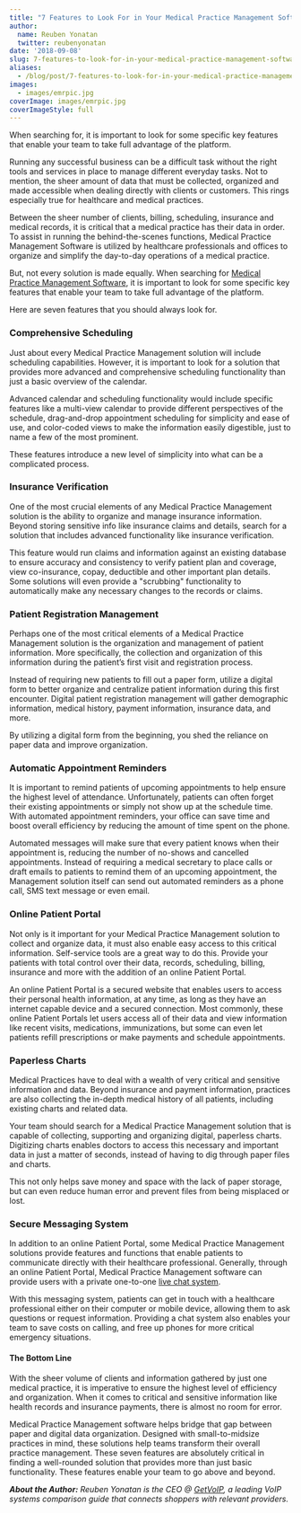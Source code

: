```yaml
---
title: "7 Features to Look For in Your Medical Practice Management Software"
author:
  name: Reuben Yonatan
  twitter: reubenyonatan
date: '2018-09-08'
slug: 7-features-to-look-for-in-your-medical-practice-management-software
aliases:
  - /blog/post/7-features-to-look-for-in-your-medical-practice-management-software
images:
  - images/emrpic.jpg
coverImage: images/emrpic.jpg
coverImageStyle: full
---
```

When searching for, it is important to look for some specific key features that enable your team to take full advantage of the platform.
<!--more-->

Running any successful business can be a difficult task without the right tools and services in place to manage different everyday tasks. Not to mention, the sheer amount of data that must be collected, organized and made accessible when dealing directly with clients or customers. This rings especially true for healthcare and medical practices.
 
Between the sheer number of clients, billing, scheduling, insurance and medical records, it is critical that a medical practice has their data in order. To assist in running the behind-the-scenes functions, Medical Practice Management Software is utilized by healthcare professionals and offices to organize and simplify the day-to-day operations of a medical practice.
 
But, not every solution is made equally. When searching for [Medical Practice Management Software](https://www.open-emr.org/wiki/index.php/OpenEMR_Features), it is important to look for some specific key features that enable your team to take full advantage of the platform.
 
Here are seven features that you should always look for.

### Comprehensive Scheduling

Just about every Medical Practice Management solution will include scheduling capabilities. However, it is important to look for a solution that provides more advanced and comprehensive scheduling functionality than just a basic overview of the calendar. 

Advanced calendar and scheduling functionality would include specific features like a multi-view calendar to provide different perspectives of the schedule, drag-and-drop appointment scheduling for simplicity and ease of use, and color-coded views to make the information easily digestible, just to name a few of the most prominent. 

These features introduce a new level of simplicity into what can be a complicated process.

### Insurance Verification

One of the most crucial elements of any Medical Practice Management solution is the ability to organize and manage insurance information. Beyond storing sensitive info like insurance claims and details, search for a solution that includes advanced functionality like insurance verification. 

This feature would run claims and information against an existing database to ensure accuracy and consistency to verify patient plan and coverage, view co-insurance, copay, deductible and other important plan details. Some solutions will even provide a "scrubbing" functionality to automatically make any necessary changes to the records or claims. 

### Patient Registration Management

Perhaps one of the most critical elements of a Medical Practice Management solution is the organization and management of patient information. More specifically, the collection and organization of this information during the patient’s first visit and registration process. 

Instead of requiring new patients to fill out a paper form, utilize a digital form to better organize and centralize patient information during this first encounter. Digital patient registration management will gather demographic information, medical history, payment information, insurance data, and more. 

By utilizing a digital form from the beginning, you shed the reliance on paper data and improve organization.

### Automatic Appointment Reminders

It is important to remind patients of upcoming appointments to help ensure the highest level of attendance. Unfortunately, patients can often forget their existing appointments or simply not show up at the schedule time. With automated appointment reminders, your office can save time and boost overall efficiency by reducing the amount of time spent on the phone.

Automated messages will make sure that every patient knows when their appointment is, reducing the number of no-shows and cancelled appointments. Instead of requiring a medical secretary to place calls or draft emails to patients to remind them of an upcoming appointment, the Management solution itself can send out automated reminders as a phone call, SMS text message or even email.

### Online Patient Portal

Not only is it important for your Medical Practice Management solution to collect and organize data, it must also enable easy access to this critical information. Self-service tools are a great way to do this. Provide your patients with total control over their data, records, scheduling, billing, insurance and more with the addition of an online Patient Portal. 

An online Patient Portal is a secured website that enables users to access their personal health information, at any time, as long as they have an internet capable device and a secured 
connection. Most commonly, these online Patient Portals let users access all of their data and view information like recent visits, medications, immunizations, but some can even let patients refill prescriptions or make payments and schedule appointments.

### Paperless Charts

Medical Practices have to deal with a wealth of very critical and sensitive information and data. Beyond insurance and payment information, practices are also collecting the in-depth medical history of all patients, including existing charts and related data. 

Your team should search for a Medical Practice Management solution that is capable of collecting, supporting and organizing digital, paperless charts. Digitizing charts enables doctors to access this necessary and important data in just a matter of seconds, instead of having to dig through paper files and charts. 

This not only helps save money and space with the lack of paper storage, but can even reduce human error and prevent files from being misplaced or lost. 

### Secure Messaging System

In addition to an online Patient Portal, some Medical Practice Management solutions provide features and functions that enable patients to communicate directly with their healthcare professional. Generally, through an online Patient Portal, Medical Practice Management software can provide users with a private one-to-one [live chat system](https://getvoip.com/live-chat-software/). 

With this messaging system, patients can get in touch with a healthcare professional either on their computer or mobile device, allowing them to ask questions or request information. Providing a chat system also enables your team to save costs on calling, and free up phones for more critical emergency situations.

#### The Bottom Line

With the sheer volume of clients and information gathered by just one medical practice, it is imperative to ensure the highest level of efficiency and organization. When it comes to critical and sensitive information like health records and insurance payments, there is almost no room for error.

Medical Practice Management software helps bridge that gap between paper and digital data organization. Designed with small-to-midsize practices in mind, these solutions help teams transform their overall practice management. These seven features are absolutely critical in finding a well-rounded solution that provides more than just basic functionality. These features enable your team to go above and beyond.

___About the Author:___
_Reuben Yonatan is the CEO @ [GetVoIP](https://getvoip.com), a leading VoIP systems comparison guide that connects shoppers with relevant providers._

